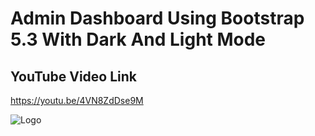 
# Admin Dashboard Using Bootstrap 5.3 With Dark And Light Mode

## YouTube Video Link
https://youtu.be/4VN8ZdDse9M

![Logo](https://raw.githubusercontent.com/codzsword/bootstrap-admin-dashboard/main/logo.png)

